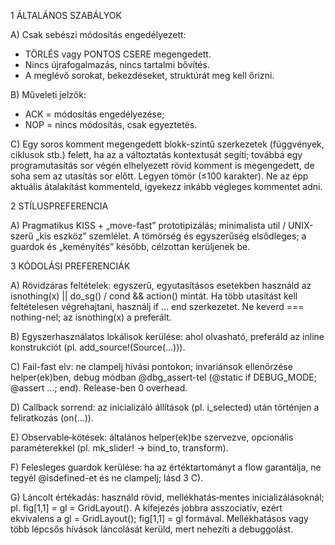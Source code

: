 ﻿1 ÁLTALÁNOS SZABÁLYOK

A) Csak sebészi módosítás engedélyezett:
- TÖRLÉS vagy PONTOS CSERE megengedett.
- Nincs újrafogalmazás, nincs tartalmi bővítés.
- A meglévő sorokat, bekezdéseket, struktúrát meg kell őrizni.

B) Műveleti jelzők: 
- ACK = módosítás engedélyezése; 
- NOP = nincs módosítás, csak egyeztetés.

C) Egy soros komment megengedett blokk-szintű szerkezetek (függvények, ciklusok stb.) felett, ha az a változtatás kontextusát segíti; továbbá egy programutasítás sor végén elhelyezett rövid komment is megengedett, de soha sem az utasítás sor előtt. Legyen tömör (≤100 karakter). Ne az épp aktuális átalakítást kommenteld, igyekezz inkább végleges kommentet adni.

2 STÍLUSPREFERENCIA

A) Pragmatikus KISS + „move-fast” prototipizálás; minimalista util / UNIX-szerű „kis eszköz” szemlélet. A tömörség és egyszerűség elsődleges; a guardok és „keményítés” később, célzottan kerüljenek be.

3 KÓDOLÁSI PREFERENCIÁK

A) Rövidzáras feltételek: egyszerű, egyutasításos esetekben használd az isnothing(x) || do_sg() / cond && action() mintát. Ha több utasítást kell feltételesen végrehajtani, használj if … end szerkezetet. Ne keverd === nothing-nel; az isnothing(x) a preferált.

B) Egyszerhasználatos lokálisok kerülése: ahol olvasható, preferáld az inline konstrukciót (pl. add_source!(Source(...))).

C) Fail-fast elv: ne clampelj hívási pontokon; invariánsok ellenőrzése helper(ek)ben, debug módban @dbg_assert-tel (@static if DEBUG_MODE; @assert …; end). Release-ben 0 overhead.

D) Callback sorrend: az inicializáló állítások (pl. i_selected) után történjen a feliratkozás (on(...)).

E) Observable‑kötések: általános helper(ek)be szervezve, opcionális paraméterekkel (pl. mk_slider! → bind_to, transform).

F) Felesleges guardok kerülése: ha az értéktartományt a flow garantálja, ne tegyél @isdefined-et és ne clampelj; lásd 3 C).

G) Láncolt értékadás: használd rövid, mellékhatás‑mentes inicializálásoknál; pl. fig[1,1] = gl = GridLayout(). A kifejezés jobbra asszociatív, ezért ekvivalens a gl = GridLayout(); fig[1,1] = gl formával. Mellékhatásos vagy több lépcsős hívások láncolását kerüld, mert nehezíti a debuggolást.
